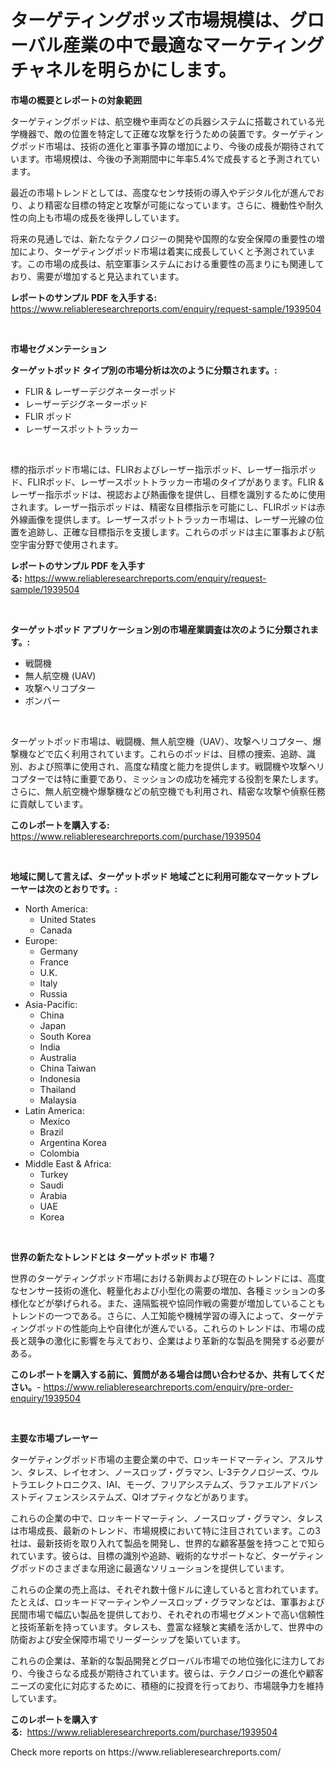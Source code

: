 <p><h1>ターゲティングポッズ市場規模は、グローバル産業の中で最適なマーケティングチャネルを明らかにします。</h1></p><p><strong>市場の概要とレポートの対象範囲</strong></p>
<p><p>ターゲティングポッドは、航空機や車両などの兵器システムに搭載されている光学機器で、敵の位置を特定して正確な攻撃を行うための装置です。ターゲティングポッド市場は、技術の進化と軍事予算の増加により、今後の成長が期待されています。市場規模は、今後の予測期間中に年率5.4%で成長すると予測されています。</p><p>最近の市場トレンドとしては、高度なセンサ技術の導入やデジタル化が進んでおり、より精密な目標の特定と攻撃が可能になっています。さらに、機動性や耐久性の向上も市場の成長を後押ししています。</p><p>将来の見通しでは、新たなテクノロジーの開発や国際的な安全保障の重要性の増加により、ターゲティングポッド市場は着実に成長していくと予測されています。この市場の成長は、航空軍事システムにおける重要性の高まりにも関連しており、需要が増加すると見込まれています。</p></p>
<p><strong>レポートのサンプル PDF を入手する:</strong> <a href="https://www.reliableresearchreports.com/enquiry/request-sample/1939504">https://www.reliableresearchreports.com/enquiry/request-sample/1939504</a></p>
<p>&nbsp;</p>
<p><strong>市場セグメンテーション</strong></p>
<p><strong>ターゲットポッド タイプ別の市場分析は次のように分類されます。:</strong></p>
<p><ul><li>FLIR & レーザーデジグネーターポッド</li><li>レーザーデジグネーターポッド</li><li>FLIR ポッド</li><li>レーザースポットトラッカー</li></ul></p>
<p>&nbsp;</p>
<p><p>標的指示ポッド市場には、FLIRおよびレーザー指示ポッド、レーザー指示ポッド、FLIRポッド、レーザースポットトラッカー市場のタイプがあります。FLIR &レーザー指示ポッドは、視認および熱画像を提供し、目標を識別するために使用されます。レーザー指示ポッドは、精密な目標指示を可能にし、FLIRポッドは赤外線画像を提供します。レーザースポットトラッカー市場は、レーザー光線の位置を追跡し、正確な目標指示を支援します。これらのポッドは主に軍事および航空宇宙分野で使用されます。</p></p>
<p><strong>レポートのサンプル PDF を入手する:</strong>&nbsp;<a href="https://www.reliableresearchreports.com/enquiry/request-sample/1939504">https://www.reliableresearchreports.com/enquiry/request-sample/1939504</a></p>
<p>&nbsp;</p>
<p><strong> ターゲットポッド アプリケーション別の市場産業調査は次のように分類されます。:</strong></p>
<p><ul><li>戦闘機</li><li>無人航空機 (UAV)</li><li>攻撃ヘリコプター</li><li>ボンバー</li></ul></p>
<p>&nbsp;</p>
<p><p>ターゲットポッド市場は、戦闘機、無人航空機（UAV）、攻撃ヘリコプター、爆撃機などで広く利用されています。これらのポッドは、目標の捜索、追跡、識別、および照準に使用され、高度な精度と能力を提供します。戦闘機や攻撃ヘリコプターでは特に重要であり、ミッションの成功を補完する役割を果たします。さらに、無人航空機や爆撃機などの航空機でも利用され、精密な攻撃や偵察任務に貢献しています。</p></p>
<p><strong>このレポートを購入する:</strong>&nbsp; <a href="https://www.reliableresearchreports.com/purchase/1939504">https://www.reliableresearchreports.com/purchase/1939504</a></p>
<p>&nbsp;</p>
<p><strong>地域に関して言えば、ターゲットポッド 地域ごとに利用可能なマーケットプレーヤーは次のとおりです。:</strong></p>
<p><ul>
    <li>
        North America:
        <ul>
            <li>United States</li>
            <li>Canada</li>
        </ul>
    </li>
    <li>
        Europe:
        <ul>
            <li>Germany</li>
            <li>France</li>
            <li>U.K.</li>
            <li>Italy</li>
            <li>Russia</li>
        </ul>
    </li>
    <li>
        Asia-Pacific:
        <ul>
            <li>China</li>
            <li>Japan</li>
            <li>South Korea</li>
            <li>India</li>
            <li>Australia</li>
            <li>China Taiwan</li>
            <li>Indonesia</li>
            <li>Thailand</li>
            <li>Malaysia</li>
        </ul>
    </li>
    <li>
        Latin America:
        <ul>
            <li>Mexico</li>
            <li>Brazil</li>
            <li>Argentina Korea</li>
            <li>Colombia</li>
        </ul>
    </li>
    <li>
        Middle East & Africa:
        <ul>
            <li>Turkey</li>
            <li>Saudi</li>
            <li>Arabia</li>
            <li>UAE</li>
            <li>Korea</li>
        </ul>
    </li>
    </ul></p>
<p>&nbsp;</p>
<p><strong>世界の新たなトレンドとは ターゲットポッド 市場？</strong></p>
<p><p>世界のターゲティングポッド市場における新興および現在のトレンドには、高度なセンサー技術の進化、軽量化および小型化の需要の増加、各種ミッションの多様化などが挙げられる。また、遠隔監視や協同作戦の需要が増加していることもトレンドの一つである。さらに、人工知能や機械学習の導入によって、ターゲティングポッドの性能向上や自律化が進んでいる。これらのトレンドは、市場の成長と競争の激化に影響を与えており、企業はより革新的な製品を開発する必要がある。</p></p>
<p><strong>このレポートを購入する前に、質問がある場合は問い合わせるか、共有してください。</strong>- <a href="https://www.reliableresearchreports.com/enquiry/pre-order-enquiry/1939504">https://www.reliableresearchreports.com/enquiry/pre-order-enquiry/1939504</a></p>
<p>&nbsp;</p>
<p><strong>主要な市場プレーヤー</strong></p>
<p><p>ターゲティングポッド市場の主要企業の中で、ロッキードマーティン、アスルサン、タレス、レイセオン、ノースロップ・グラマン、L-3テクノロジーズ、ウルトラエレクトロニクス、IAI、モーグ、フリアシステムズ、ラファエルアドバンストディフェンスシステムズ、QIオプティクなどがあります。</p><p>これらの企業の中で、ロッキードマーティン、ノースロップ・グラマン、タレスは市場成長、最新のトレンド、市場規模において特に注目されています。この3社は、最新技術を取り入れて製品を開発し、世界的な顧客基盤を持つことで知られています。彼らは、目標の識別や追跡、戦術的なサポートなど、ターゲティングポッドのさまざまな用途に最適なソリューションを提供しています。</p><p>これらの企業の売上高は、それぞれ数十億ドルに達していると言われています。 たとえば、ロッキードマーティンやノースロップ・グラマンなどは、軍事および民間市場で幅広い製品を提供しており、それぞれの市場セグメントで高い信頼性と技術革新を持っています。タレスも、豊富な経験と実績を活かして、世界中の防衛および安全保障市場でリーダーシップを築いています。</p><p>これらの企業は、革新的な製品開発とグローバル市場での地位強化に注力しており、今後さらなる成長が期待されています。彼らは、テクノロジーの進化や顧客ニーズの変化に対応するために、積極的に投資を行っており、市場競争力を維持しています。</p></p>
<p><strong>このレポートを購入する:</strong>&nbsp;&nbsp;<a href="https://www.reliableresearchreports.com/purchase/1939504">https://www.reliableresearchreports.com/purchase/1939504</a></p>
<p>Check more reports on https://www.reliableresearchreports.com/</p>